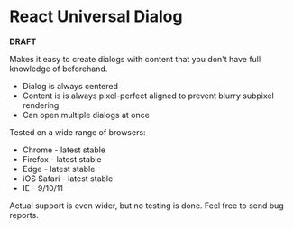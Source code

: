 # React Universal Dialog

**DRAFT**

Makes it easy to create dialogs with content that you don't have full knowledge of beforehand.

- Dialog is always centered
- Content is is always pixel-perfect aligned to prevent blurry subpixel rendering
- Can open multiple dialogs at once

Tested on a wide range of browsers:

- Chrome - latest stable
- Firefox - latest stable
- Edge - latest stable
- iOS Safari - latest stable
- IE - 9/10/11

Actual support is even wider, but no testing is done. Feel free to send bug reports.